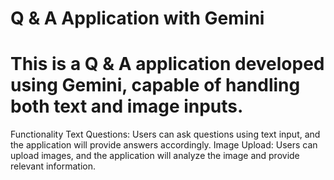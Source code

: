 # Q & A Application with Gemini
# This is a Q & A application developed using Gemini, capable of handling both text and image inputs.

Functionality
Text Questions: Users can ask questions using text input, and the application will provide answers accordingly.
Image Upload: Users can upload images, and the application will analyze the image and provide relevant information.
